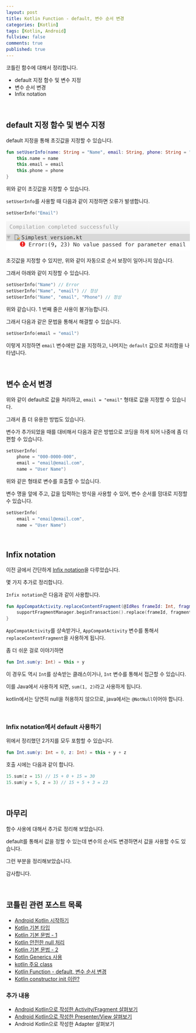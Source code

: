 ```yaml
---
layout: post
title: Kotlin Function - default, 변수 순서 변경
categories: [Kotlin]
tags: [Kotlin, Android]
fullview: false
comments: true
published: true
---
```


코틀린 함수에 대해서 정리합니다.

- default 지정 함수 및 변수 지정
- 변수 순서 변경
- Infix notation


<br />

## default 지정 함수 및 변수 지정

default 지정을 통해 초깃값을 지정할 수 있습니다.

```kotlin
fun setUserInfo(name: String = "Name", email: String, phone: String = "000-0000-0000") {
	this.name = name
	this.email = email
	this.phone = phone
}
```

위와 같이 초깃값을 지정할 수 있습니다.

`setUserInfo`를 사용할 때 다음과 같이 지정하면 오류가 발생합니다.

```kotlin
setUserInfo("Email")
```

![kotlin_error_01]

초깃값을 지정할 수 있지만, 위와 같이 자동으로 순서 보장이 일어나지 않습니다.

그래서 아래와 같이 지정할 수 있습니다.

```kotlin
setUserInfo("Name") // Error
setUserInfo("Name", "email") // 정상
setUserInfo("Name", "email", "Phone") // 정상
```

위와 같습니다. 1 번째 줄은 사용이 불가능합니다.

그래서 다음과 같은 문법을 통해서 해결할 수 있습니다.

```kotlin
setUserInfo(email = "email")
```

이렇게 지정하면 `email` 변수에만 값을 지정하고, 나머지는 `default` 값으로 처리함을 나타냅니다.


<br />

## 변수 순서 변경

위와 같이 default로 값을 처리하고, `email = "email"` 형태로 값을 지정할 수 있습니다.

그래서 좀 더 유용한 방법도 있습니다.

변수가 추가되었을 때를 대비해서 다음과 같은 방법으로 코딩을 하게 되어 나중에 좀 더 편할 수 있습니다.

```kotlin
setUserInfo(
	phone = "000-0000-000",
	email = "email@email.com",
	name = "User Name")
```

위와 같은 형태로 변수를 호출할 수 있습니다.

변수 명을 앞에 주고, 값을 입력하는 방식을 사용할 수 있어, 변수 순서를 맘대로 지정할 수 있습니다.

```kotlin
setUserInfo(
	email = "email@email.com",
	name = "User Name")
```


<br />

## Infix notation

이전 글에서 간단하게 [Infix notation](http://thdev.tech/kotlin/2016/08/07/Kotlin-Idioms.html)을 다루었습니다.

몇 가지 추가로 정리합니다.

`Infix notation`은 다음과 같이 사용합니다.

```kotlin
fun AppCompatActivity.replaceContentFragment(@IdRes frameId: Int, fragment: android.support.v4.app.Fragment) {
    supportFragmentManager.beginTransaction().replace(frameId, fragment)?.commit()
}
```

`AppCompatActivity`를 상속받거나, `AppCompatActivity` 변수를 통해서 `replaceContentFragment`을 사용하게 됩니다.

좀 더 쉬운 걸로 이야기하면

```kotlin
fun Int.sum(y: Int) = this + y
```

이 경우도 역시 `Int`를 상속받는 클래스이거나, `Int` 변수를 통해서 접근할 수 있습니다.

이를 Java에서 사용하게 되면, `sum(1, 2)`라고 사용하게 됩니다.

kotlin에서는 당연히 null을 허용하지 않으므로, java에서는 `@NotNull`이어야 합니다.


<br />

### Infix notation에서 default 사용하기

위에서 정리했던 2가지를 모두 포함할 수 있습니다.

```kotlin
fun Int.sum(y: Int = 0, z: Int) = this + y + z
```

호출 시에는 다음과 같이 합니다.

```kotlin
15.sum(z = 15) // 15 + 0 + 15 = 30
15.sum(y = 5, z = 3) // 15 + 5 + 3 = 23
```


<br />

## 마무리

함수 사용에 대해서 추가로 정리해 보았습니다.

default를 통해서 값을 정할 수 있는데 변수의 순서도 변경하면서 값을 사용할 수도 있습니다.

그런 부분을 정리해보았습니다.

감사합니다.


<br />

## 코틀린 관련 포스트 목록

- [Android Kotlin 시작하기](http://thdev.tech/androiddev/kotlin/2016/07/31/Kotlin-Android-Start.html)
- [Kotlin 기본 타입](http://thdev.tech/kotlin/2016/10/02/Kotlin-Basic-Types.html)
- [Kotlin 기본 문법 - 1](http://thdev.tech/kotlin/2016/08/02/Basic-Kotlin-01.html)
- [Kotlin 안전한 null 처리](http://thdev.tech/kotlin/2016/08/04/Kotlin-Null-Safety.html)
- [Kotlin 기본 문법 - 2](http://thdev.tech/kotlin/2016/08/07/Kotlin-Idioms.html)
- [Kotlin Generics 사용](http://thdev.tech/kotlin/android/2016/09/08/Kotlin-Generics.html)
- [kotlin 주요 class](http://thdev.tech/kotlin/2016/10/09/Kotlin-Class.html)
- [Kotlin Function - default, 변수 순서 변경](http://thdev.tech/kotlin/2017/01/15/Kotlin-Function.html)
- [Kotlin constructor init 이란?](http://thdev.tech/kotlin/2017/01/17/Kotlin-Constructor-Init.html)

### 추가 내용

- [Android Kotlin으로 작성한 Activity/Fragment 살펴보기](/androiddev/kotlin/2016/09/04/Android-Kotlin-Base-Activity_Fragment.html)
- [Android Kotlin으로 작성한 Presenter/View 살펴보기](/androiddev/kotlin/2016/09/22/Android-Base-Presenter_View.html)
- Android Kotlin으로 작성한 Adapter 살펴보기


[kotlin_error_01]: /images/kotlin/2017/2017-01-15-Kotlin-Function/kotlin_error_01.png
